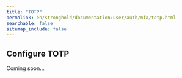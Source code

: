 ```yaml
---
title: "TOTP"
permalink: en/stronghold/documentation/user/auth/mfa/totp.html
searchable: false
sitemap_include: false
---
```


## Configure TOTP

Coming soon...
